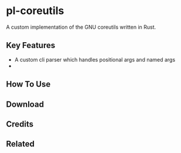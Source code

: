 # pl-coreutils

A custom implementation of the GNU coreutils written in Rust.

## Key Features

- A custom cli parser which handles positional args and named args
-

## How To Use

## Download

## Credits

## Related
